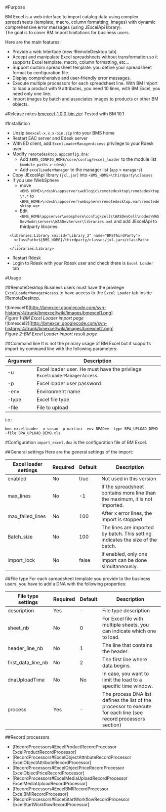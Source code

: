 #Purpose

BM Excel is a web interface to import catalog data using complex spreadsheets (template, macro, column formatting, images) with dynamic comprehensive error messages (using JExcelApi library).<br/>
The goal is to cover BM Import limitations for business users.<p/>

Here are the main features:
* Provide a web Interface (new !RemoteDesktop tab).
* Accept and manipulate Excel spreadsheets without transformation so it supports Excel template, macro, column formatting, etc...
* Support custom spreadsheet template: you define your spreadsheet format by configuration file.
* Display comprehensive and user-friendly error messages.
* Execute multiple processors for each spreadsheet line. With BM Import to load a product with 9 attributes, you need 10 lines, with BM Excel, you need only one line. 
* Import images by batch and associates images to products or other BM objects.

#Release notes
[bmexcel-1.0.0-bin.zip](http://code.google.com/p/bmexcel/downloads/detail?name=bmexcel-1.0.0-bin.zip): Tested with BM 10.1

#Installation
  * Unzip `bmexcel-x.x.x-bin.zip` into your BMS home
  * Restart EAC server and Edesk server
  * With ED client, add `ExcelLoaderManagerAccess` privilege to your Rdesk user
  * Modify `remotedesktop.appconfig.dna`:
    * Add  `$BMS_CONFIG_HOME/core/config/excel_loader` to the module list (`module_paths` > `rdesk`)
    * Add `excelLoaderManager` to the manager list (`app` > `managers`)
  * Copy JExcelApi library (`jxl.jar`) into `<BMS_HOME>\thirdparty\classes`
  * If you use !WebSphere
    * move `<BMS_HOME>\rdesk\appserver\weblogic\remotedesktop\remotedesktop\*.*` to `<BMS_HOME>\rdesk\appserver\websphere\remotedesktop.ear\remotedesktop.war`
    * Edit `<BMS_HOME\appserver\websphere\config\cells\WASDevCell\nodes\WASDevNode\servers\WASDevServer\libraries.xml` and add JExcelApi to thirdparty libraries:
```
  <libraries:Library xmi:id="Library_2" name="BMSThirdParty">
    <classPath>${BMS_HOME}/thirdparty/classes/jxl.jar</classPath>
    ...
  </libraries:Library>
```
  * Restart Rdesk
  * Login to Rdesk with your Rdesk user and check there is `Excel Loader` tab

#Usage

##RemoteDesktop
Business users must have the privilege `ExcelLoaderManagerAccess` to have access to the `Excel Loader` tab inside !RemoteDesktop.

!(bmexcel1)[http://bmexcel.googlecode.com/svn-history/r4/trunk/bmexcel/wiki/images/bmexcel1.png]<br/>
_Figure 1-BM Excel Loader import page_
<br/>
!(bmexcel2)[http://bmexcel.googlecode.com/svn-history/r4/trunk/bmexcel/wiki/images/bmexcel2.png]<br/>
_Figure 2-BM Excel Loader import result page_

##Command line
It is not the primary usage of BM Excel but it supports import by command line with the following parameters:

|Argument|Description|
|--------|-----------|
|-u|Excel loader user. He must have the privilege `ExcelLoaderManagerAccess`.|
|-p|Excel loader user password|
|-env|Environment name|
|-type|Excel file type|
|-file|File to upload|

i.e.:
```
bms excelloader -u susan -p martini -env BPADev -type BPA_UPLOAD_DEMO -file BPA_UPLOAD_DEMO.xls
```


#Configuration
```import_excel.dna``` is the configuration file of BM Excel.

##General settings
Here are the general settings of the import:

|Excel loader settings|Required|Default|Description|
|---------------------|--------|-------|-----------|
|enabled|No|true|Not used in this version|
|max_lines|No|-1|If the spreadsheet contains more line than the maximum, it is not imported.|
|max_failed_lines|No|100|After x error lines, the import is stopped|
|Batch_size|No|100|The lines are imported by batch. This setting indicates the size of the batch.|
|import_lock|No|false|If enabled, only one import can be done simultaneously.|

##File type
For each spreadsheet template you provide to the business users, you have to add a DNA with the following properties: 

|File type settings| Required | Default | Description |
|------------------|----------|---------|-------------|
|description | Yes | - | File type description |
|sheet_nb | No | 0 | For Excel file with multiple sheets, you can indicate which one to load. |
|header_line_nb | No | 1 | The line that contains the header. |
|first_data_line_nb | No | 2 | The first line where data begins. |
|dnaUploadTime | No| No | In case, you want to limit the load to a specific time window. |
|process | Yes | - | The process DNA list defines the list of the processor to execute for each line (see record processors section) |

##Record processors

  * [RecordProcessors#ExcelProductRecordProcessor ExcelProductRecordProcessor]
  * [RecordProcessors#ExcelObjectAttributeRecordProcessor ExcelObjectAttributeRecordProcessor]
  * [RecordProcessors#ExcelObjectPriceRecordProcessor ExcelObjectPriceRecordProcessor]
  * [RecordProcessors#ExcelMediaUploadRecordProcessor ExcelMediaUploadRecordProcessor]
  * [RecordProcessors#ExcelBMIRecordProcessor ExcelBMIRecordProcessor]
  * [RecordProcessors#ExcelStartWorkflowRecordProcessor ExcelStartWorkflowRecordProcessor]

